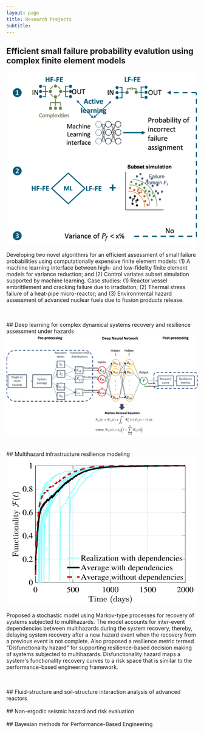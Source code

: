 ```yaml
---
layout: page
title: Research Projects
subtitle: 
---
```


## Efficient small failure probability evalution using complex finite element models

<center><img style="float: center;" src="/img/Small_Pf.png" width="500"></center>

Developing two novel algorithms for an efficient assessment of small failure probabilities using computationally expensive finite element models: (1) A machine learning interface between high- and low-fidelity finite element models for variance reduction; and (2) Control variates subset simulation supported by machine learning. Case studies: (1) Reactor vessel embrittlement and cracking failure due to irradiation; (2) Thermal stress failure of a heat-pipe micro-reactor; and (3) Environmental hazard assessment of advanced nuclear fuels due to fission products release.

<br />
<br />
## Deep learning for complex dynamical systems recovery and resilience assessment under hazards

<center><img style="float: center;" src="/img/DNN_compsys.png" width="750"></center>

<br />
<br />
## Multihazard infrastructure resilience modeling

<center><img style="float: center;" src="/img/MH_rec.png" width="500"></center>

Proposed a stochastic model using Markov-type processes for recovery of systems subjected to multihazards. The model accounts for inter-event dependencies between multihazards during the system recovery, thereby, delaying system recovery after a new hazard event when the recovery from a previous event is not complete. Also proposed a resilience metric termed "Disfunctionality hazard" for supporting resilience-based decision making of systems subjected to multihazards. Disfunctionality hazard maps a system's functionality recovery curves to a risk space that is similar to the performance-based engineering framework.

<br />
<br />
## Fluid-structure and soil-structure interaction analysis of advanced reactors

<br />
<br />
## Non-ergodic seismic hazard and risk evaluation

<br />
<br />
## Bayesian methods for Performance-Based Engineering

<!--

Journal articles are complex to understand without spending sufficient time reading them. The aim of these research blogs is to discuss my research in a casual manner so as to aid in its easier comprehension. Following are the links to the discussion topics grouped under three research themes. Comments and suggestions for the improvement of my posts are welcome and can be directed to my Gmail: **somdhulipala9**.


## 1. Performance-Based Earthquake Engineering


**-Structural Performance Assessment under Extreme Ground Motions**

  * [Why understanding the seismology of scaled accelerograms is important for Earthquake Engineering?](Blogs/PBEE/Acc_Sca_1.md)
  * [Seismology of Accelerogram Scaling 1 -- Elastodynamics and Earthquakes](Blogs/PBEE/Acc_Sca_2.md)
  * [Seismology of Accelerogram Scaling 2 -- Non-Portability Axiom and Scaled Accelerogram Recording Location](Blogs/PBEE/Acc_Sca_3.md)
  * [Seismology of Accelerogram Scaling 3 -- Magnitude and Distance of a Scaled Accelerogram](Blogs/PBEE/Acc_Sca_4.md)
  * [References](Blogs/PBEE/References.md) 

## 2. Networks, Interactions, Data: Infrastructure Resilience Improvement and Maintenance under Hazards

**-Markov Stochastic Theory for Multihazard Infrastructure Resilience Assessment**

  * [Understanding the Markov hierarchy for infrastructure resilience assessment](Blogs/AHRSC/Markov.md)

## 3. Finite Element Methods and Uncertainty Quantification


* [Bayes rule and Markov Chain Monte Carlo in Structrual Engineering](Blogs/BUQ/MCMC.md) 

#
-->
